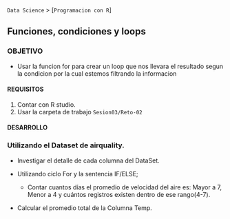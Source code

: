 `Data Science` > [`Programacion con R`]
## Funciones, condiciones y loops

### OBJETIVO
- Usar la funcion for para crear un loop que nos llevara el resultado segun la condicion por la cual estemos filtrando la informacion

#### REQUISITOS
1. Contar con R studio.
1. Usar la carpeta de trabajo `Sesion03/Reto-02`

#### DESARROLLO
### Utilizando el Dataset de airquality.

- Investigar el detalle de cada columna del DataSet.

- Utilizando ciclo For y la sentencia IF/ELSE; 
    * Contar cuantos días el promedio de velocidad del aire es: Mayor a 7, Menor a 4 y 
      cuántos registros existen dentro de ese rango(4-7). 
    
- Calcular el promedio total de la Columna Temp.

  

